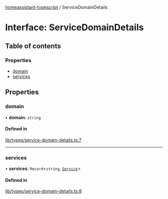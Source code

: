 [homeassistant-typescript](../README.md) / ServiceDomainDetails

# Interface: ServiceDomainDetails

## Table of contents

### Properties

- [domain](ServiceDomainDetails.md#domain)
- [services](ServiceDomainDetails.md#services)

## Properties

### domain

• **domain**: `string`

#### Defined in

[lib/types/service-domain-details.ts:7](https://github.com/benwainwright/hass-ts/blob/283d3f2/src/lib/types/service-domain-details.ts#L7)

___

### services

• **services**: `Record`\<`string`, [`Service`](Service.md)\>

#### Defined in

[lib/types/service-domain-details.ts:8](https://github.com/benwainwright/hass-ts/blob/283d3f2/src/lib/types/service-domain-details.ts#L8)
